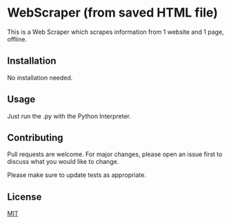 # WebScraper (from saved HTML file)

This is a Web Scraper which scrapes information from 1 website and 1 page, offline.

## Installation

No installation needed.

## Usage

Just run the .py with the Python Interpreter.

## Contributing
Pull requests are welcome. For major changes, please open an issue first to discuss what you would like to change.

Please make sure to update tests as appropriate.

## License
[MIT](https://choosealicense.com/licenses/mit/)
